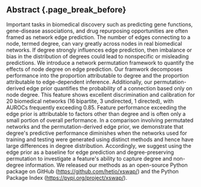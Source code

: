 ## Abstract {.page_break_before}

Important tasks in biomedical discovery such as predicting gene functions, gene-disease associations, and drug repurposing opportunities are often framed as network edge prediction.
The number of edges connecting to a node, termed degree, can vary greatly across nodes in real biomedical networks.
If degree strongly influences edge prediction, then imbalance or bias in the distribution of degrees could lead to nonspecific or misleading predictions.
We introduce a network permutation framework to quantify the effects of node degree on edge prediction.
Our framwork decomposes performance into the proportion attributable to degree and the proportion attributable to edge-dependent inference.
Additionally, our permutation-derived edge prior quantifies the probability of a connection based only on node degree.
This feature shows excellent discrimination and calibration for 20 biomedical networks (16 bipartite, 3 undirected, 1 directed), with AUROCs frequently exceeding 0.85.
Feature performance exceeding the edge prior is attributable to factors other than degree and is often only a small portion of overall performance.
In a comparison involving permutated networks and the permutation-derived edge prior, we demonstrate that degree's predictive performance diminishes when the networks used for training and testing were generated using distinct methods and hence have large differences in degree distribution.
Accordingly, we suggest using the edge prior as a baseline for edge prediction and degree-preserving permutation to investigate a feature's ability to capture degree and non-degree information.
We released our methods as an open-source Python package on GitHub (https://github.com/hetio/xswap/) and the Python Package Index (https://pypi.org/project/xswap/).
